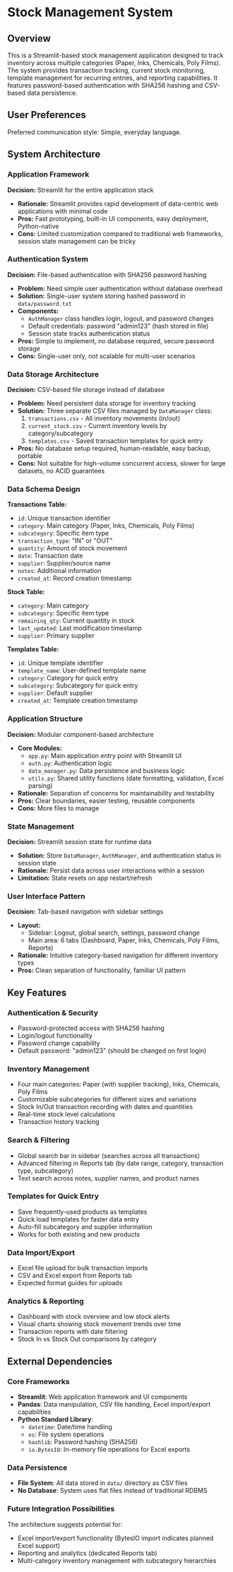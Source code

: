 # Stock Management System

## Overview

This is a Streamlit-based stock management application designed to track inventory across multiple categories (Paper, Inks, Chemicals, Poly Films). The system provides transaction tracking, current stock monitoring, template management for recurring entries, and reporting capabilities. It features password-based authentication with SHA256 hashing and CSV-based data persistence.

## User Preferences

Preferred communication style: Simple, everyday language.

## System Architecture

### Application Framework
**Decision:** Streamlit for the entire application stack
- **Rationale:** Streamlit provides rapid development of data-centric web applications with minimal code
- **Pros:** Fast prototyping, built-in UI components, easy deployment, Python-native
- **Cons:** Limited customization compared to traditional web frameworks, session state management can be tricky

### Authentication System
**Decision:** File-based authentication with SHA256 password hashing
- **Problem:** Need simple user authentication without database overhead
- **Solution:** Single-user system storing hashed password in `data/password.txt`
- **Components:**
  - `AuthManager` class handles login, logout, and password changes
  - Default credentials: password "admin123" (hash stored in file)
  - Session state tracks authentication status
- **Pros:** Simple to implement, no database required, secure password storage
- **Cons:** Single-user only, not scalable for multi-user scenarios

### Data Storage Architecture
**Decision:** CSV-based file storage instead of database
- **Problem:** Need persistent data storage for inventory tracking
- **Solution:** Three separate CSV files managed by `DataManager` class:
  1. `transactions.csv` - All inventory movements (in/out)
  2. `current_stock.csv` - Current inventory levels by category/subcategory
  3. `templates.csv` - Saved transaction templates for quick entry
- **Pros:** No database setup required, human-readable, easy backup, portable
- **Cons:** Not suitable for high-volume concurrent access, slower for large datasets, no ACID guarantees

### Data Schema Design

**Transactions Table:**
- `id`: Unique transaction identifier
- `category`: Main category (Paper, Inks, Chemicals, Poly Films)
- `subcategory`: Specific item type
- `transaction_type`: "IN" or "OUT"
- `quantity`: Amount of stock movement
- `date`: Transaction date
- `supplier`: Supplier/source name
- `notes`: Additional information
- `created_at`: Record creation timestamp

**Stock Table:**
- `category`: Main category
- `subcategory`: Specific item type
- `remaining_qty`: Current quantity in stock
- `last_updated`: Last modification timestamp
- `supplier`: Primary supplier

**Templates Table:**
- `id`: Unique template identifier
- `template_name`: User-defined template name
- `category`: Category for quick entry
- `subcategory`: Subcategory for quick entry
- `supplier`: Default supplier
- `created_at`: Template creation timestamp

### Application Structure
**Decision:** Modular component-based architecture
- **Core Modules:**
  - `app.py`: Main application entry point with Streamlit UI
  - `auth.py`: Authentication logic
  - `data_manager.py`: Data persistence and business logic
  - `utils.py`: Shared utility functions (date formatting, validation, Excel parsing)
- **Rationale:** Separation of concerns for maintainability and testability
- **Pros:** Clear boundaries, easier testing, reusable components
- **Cons:** More files to manage

### State Management
**Decision:** Streamlit session state for runtime data
- **Solution:** Store `DataManager`, `AuthManager`, and authentication status in session state
- **Rationale:** Persist data across user interactions within a session
- **Limitation:** State resets on app restart/refresh

### User Interface Pattern
**Decision:** Tab-based navigation with sidebar settings
- **Layout:** 
  - Sidebar: Logout, global search, settings, password change
  - Main area: 6 tabs (Dashboard, Paper, Inks, Chemicals, Poly Films, Reports)
- **Rationale:** Intuitive category-based navigation for different inventory types
- **Pros:** Clean separation of functionality, familiar UI pattern

## Key Features

### Authentication & Security
- Password-protected access with SHA256 hashing
- Login/logout functionality
- Password change capability
- Default password: "admin123" (should be changed on first login)

### Inventory Management
- Four main categories: Paper (with supplier tracking), Inks, Chemicals, Poly Films
- Customizable subcategories for different sizes and variations
- Stock In/Out transaction recording with dates and quantities
- Real-time stock level calculations
- Transaction history tracking

### Search & Filtering
- Global search bar in sidebar (searches across all transactions)
- Advanced filtering in Reports tab (by date range, category, transaction type, subcategory)
- Text search across notes, supplier names, and product names

### Templates for Quick Entry
- Save frequently-used products as templates
- Quick load templates for faster data entry
- Auto-fill subcategory and supplier information
- Works for both existing and new products

### Data Import/Export
- Excel file upload for bulk transaction imports
- CSV and Excel export from Reports tab
- Expected format guides for uploads

### Analytics & Reporting
- Dashboard with stock overview and low stock alerts
- Visual charts showing stock movement trends over time
- Transaction reports with date filtering
- Stock In vs Stock Out comparisons by category

## External Dependencies

### Core Frameworks
- **Streamlit**: Web application framework and UI components
- **Pandas**: Data manipulation, CSV file handling, Excel import/export capabilities
- **Python Standard Library**: 
  - `datetime`: Date/time handling
  - `os`: File system operations
  - `hashlib`: Password hashing (SHA256)
  - `io.BytesIO`: In-memory file operations for Excel exports

### Data Persistence
- **File System**: All data stored in `data/` directory as CSV files
- **No Database**: System uses flat files instead of traditional RDBMS

### Future Integration Possibilities
The architecture suggests potential for:
- Excel import/export functionality (BytesIO import indicates planned Excel support)
- Reporting and analytics (dedicated Reports tab)
- Multi-category inventory management with subcategory hierarchies